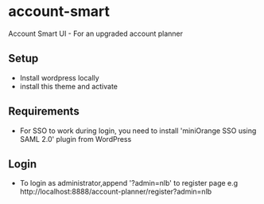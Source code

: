 # account-smart
Account Smart UI - For an upgraded account planner

## Setup
- Install wordpress locally
- install this theme and activate

## Requirements
- For SSO to work during login, you need to install 'miniOrange SSO using SAML 2.0' plugin from WordPress

## Login
- To login as administrator,append '?admin=nlb' to register page e.g  http://localhost:8888/account-planner/register?admin=nlb  